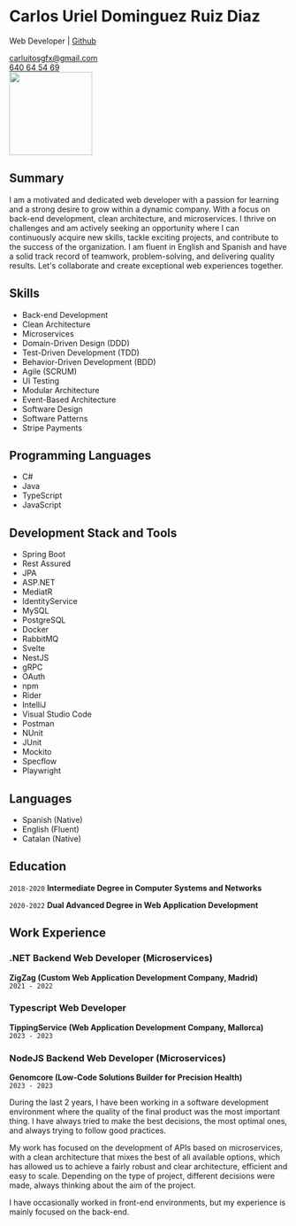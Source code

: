 # Carlos Uriel Dominguez Ruiz Diaz

Web Developer | [Github](https://github.com/Charlos16v)

<div id="webaddress">
<a href="mailto:carluitosgfx@gmail.com">carluitosgfx@gmail.com</a>
<br>
<a href="tel:640645469">640 64 54 69</a>
</div>

<img src="https://i.postimg.cc/GpxFf5pq/Carlos-2022.png" height="150">

## Summary

I am a motivated and dedicated web developer with a passion for learning and a strong desire to grow within a dynamic company. With a focus on back-end development, clean architecture, and microservices. I thrive on challenges and am actively seeking an opportunity where I can continuously acquire new skills, tackle exciting projects, and contribute to the success of the organization. I am fluent in English and Spanish and have a solid track record of teamwork, problem-solving, and delivering quality results. Let's collaborate and create exceptional web experiences together.

## Skills

- Back-end Development
- Clean Architecture
- Microservices
- Domain-Driven Design (DDD)
- Test-Driven Development (TDD)
- Behavior-Driven Development (BDD)
- Agile (SCRUM)
- UI Testing
- Modular Architecture
- Event-Based Architecture
- Software Design
- Software Patterns
- Stripe Payments

## Programming Languages

- C#
- Java
- TypeScript
- JavaScript

## Development Stack and Tools

- Spring Boot
- Rest Assured
- JPA
- ASP.NET
- MediatR
- IdentityService
- MySQL
- PostgreSQL
- Docker
- RabbitMQ
- Svelte
- NestJS
- gRPC
- OAuth
- npm
- Rider
- IntelliJ
- Visual Studio Code
- Postman
- NUnit
- JUnit
- Mockito
- Specflow
- Playwright

## Languages

- Spanish (Native)
- English (Fluent)
- Catalan (Native)

## Education

`2018-2020`
__Intermediate Degree in Computer Systems and Networks__

`2020-2022`
__Dual Advanced Degree in Web Application Development__

## Work Experience

### .NET Backend Web Developer (Microservices)
__ZigZag (Custom Web Application Development Company, Madrid)__  
`2021 - 2022`

### Typescript Web Developer
__TippingService (Web Application Development Company, Mallorca)__  
`2023 - 2023`

### NodeJS Backend Web Developer (Microservices)
__Genomcore (Low-Code Solutions Builder for Precision Health)__  
`2023 - 2023`

During the last 2 years, I have been working in a software development environment where the quality of the final product was the most important thing. I have always tried to make the best decisions, the most optimal ones, and always trying to follow good practices.

My work has focused on the development of APIs based on microservices, with a clean architecture that mixes the best of all available options, which has allowed us to achieve a fairly robust and clear architecture, efficient and easy to scale. Depending on the type of project, different decisions were made, always thinking about the aim of the project.

I have occasionally worked in front-end environments, but my experience is mainly focused on the back-end.
